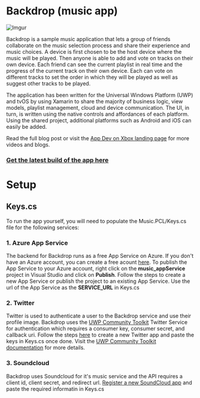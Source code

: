 # Backdrop (music app)

![Imgur](http://imgur.com/CPWPlHE.png)

Backdrop is a sample music application that lets a group of friends collaborate on the music selection process and share their experience and music choices. A device is first chosen to be the host device where the music will be played. Then anyone is able to add and vote on tracks on their own device. Each friend can see the current playlist in real time and the progress of the current track on their own device. Each can vote on different tracks to set the order in which they will be played as well as suggest other tracks to be played. 

The application has been written for the Universal Windows Platform (UWP) and tvOS by using Xamarin to share the majority of business logic, view models, playlist management, cloud and device communication. The UI, in turn, is written using the native controls and affordances of each platform. Using the shared project, additional platforms such as Android and iOS can easily be added.

Read the full blog post or visit the [App Dev on Xbox landing page](http://aka.ms/xboxappdev) for more videos and blogs.

### [Get the latest build of the app here](https://1drv.ms/f/s!AjZLNGpIZBbgruphmcOvpZogOprcdQ)

# Setup

## Keys.cs
To run the app yourself, you will need to populate the Music.PCL/Keys.cs file for the following services:

### 1. Azure App Service

The backend for Backdrop runs as a free App Service on Azure. If you don't have an Azure account, you can create a free acount [here](https://azure.microsoft.com/free/).
To publish the App Service to your Azure account, right click on the **music_appService** project in Visual Studio and click on **Publish**. Follow the steps to create a new App Service or publish the project to an existing App Service. Use the url of the App Service as the **SERVICE_URL** in Keys.cs

### 2. Twitter

Twitter is used to authenticate a user to the Backdrop service and use their profile image. Backdrop uses the [UWP Community Toolkit](https://github.com/Microsoft/UWPCommunityToolkit) Twitter Service for authentication which requires a consumer key, consumer secret, and callback uri. Follow the steps [here](https://apps.twitter.com/app/new) to create a new Twitter app and paste the keys in Keys.cs once done. Visit the [UWP Community Toolkit documentation](https://developer.microsoft.com/en-us/windows/uwp-community-toolkit/services/twitter.htm) for more details.

### 3. Soundcloud

Backdrop uses Soundcloud for it's music service and the API requires a client id, client secret, and redirect url. [Register a new SoundCloud app](http://soundcloud.com/you/apps/new) and paste the required informatin in Keys.cs